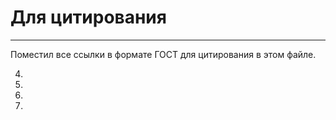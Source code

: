 # Для цитирования
---

Поместил все ссылки в формате ГОСТ для цитирования в этом файле.


4.
3.
2.
1.
